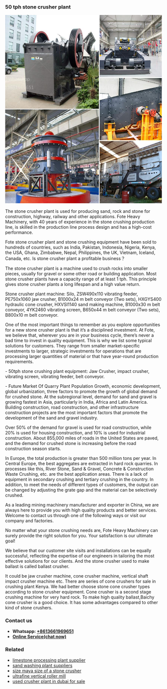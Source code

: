 <h3>50 tph stone crusher plant</h3><img src='1708499160.jpg' alt=''><p>The stone crusher plant is used for producing sand, rock and stone for construction, highway, railway and other applications. Fote Heavy Machinery, with 40 years of experience in the stone crushing production line, is skilled in the production line process design and has a high-cost performance.</p><p>Fote stone crusher plant and stone crushing equipment have been sold to hundreds of countries, such as India, Pakistan, Indonesia, Nigeria, Kenya, the USA, Ghana, Zimbabwe, Nepal, Philippines, the UK, Vietnam, Iceland, Canada, etc. Is stone crusher plant a profitable business？</p><p>The stone crusher plant is a machine used to crush rocks into smaller pieces, usually for gravel or some other road or building application. Most stone crusher plants have a capacity range of at least 1 tph. This principle gives stone crusher plants a long lifespan and a high value return.</p><p>Stone crusher plant machine: Silo, ZSW490x110 vibrating feeder, PE750x1060 jaw crusher, B1000x24 m belt conveyor (Two sets), HXGYS400 hydraulic cone crusher, HXVSI1140 sand making machine, B1000x30 m belt conveyor, 4YK2460 vibrating screen, B650x44 m belt conveyor (Two sets), B800x10 m belt conveyor.</p><p>Оne of the most important things to remember as you explore opportunities for a new stone crusher plant is that it’s a disciplined investment. At Fote, we believe that, wherever you are in your business cycle, there’s never a bad time to invest in quality equipment. This is why we list some typical solutions for customers. They range from smaller market-specific investments to larger, strategic investments for operations that are processing larger quantities of material or that have year-round production requirements.</p><p>- 50tph stone crushing plant equipment: Jaw Crusher, impact crusher, vibrating screen, vibrating feeder, belt conveyor.</p><p>- Future Market Of Quarry Plant Population Growth, economic development, global urbanization, three factors to promote the growth of global demand for crushed stone. At the subregional level, demand for sand and gravel is growing fastest in Asia, particularly in India, Africa and Latin America. Building construction, road construction, and other infrastructure construction projects are the most important factors that promote the development of the sand and gravel industry.</p><p>Over 50% of the demand for gravel is used for road construction, while 20% is used for housing construction, and 10% is used for industrial construction. About 855,000 miles of roads in the United States are paved, and the demand for crushed stone is increasing before the road construction season starts.</p><p>In Europe, the total production is greater than 500 million tons per year. In Central Europe, the best aggregates are extracted in hard rock quarries. In processes like this, River Stone, Sand & Gravel, Concrete & Construction Waste Crushing, etc. are the best application areas. There is a lack of equipment in secondary crushing and tertiary crushing in the country. In addition, to meet the needs of different types of customers, the output can be changed by adjusting the grate gap and the material can be selectively crushed.</p><p>As a leading mining machinery manufacturer and exporter in China, we are always here to provide you with high quality products and better services. Welcome to contact us through one of the following ways or visit our company and factories.</p><p>No matter what your stone crushing needs are, Fote Heavy Machinery can surely provide the right solution for you. Your satisfaction is our ultimate goal!</p><p>We believe that our customer site visits and installations can be equally successful, reflecting the expertise of our engineers in tailoring the most effective solutions for our clients. And the stone crusher used to make ballast is called ballast crusher.</p><p>It could be jaw crusher machine, cone crusher machine, vertical shaft impact crusher machine etc. There are series of cone crushers for sale in crushing plant Kenya. We had better choose stone cone crusher types according to stone crusher equipment. Cone crusher is a second stage crushing machine for very hard rock. To make high quality ballast,Baichy cone crusher is a good choice. It has some advantages compared to other kind of stone crushers.</p><h3>Contact us</h3><ul><li><strong>Whatsapp:&nbsp;<a href="https://wa.me/8613661969651">+8613661969651</a></strong></li><li><a href="https://swt.shibang-china.com/?git&amp;zhl&amp;50 tph stone crusher plant"><strong>Online Service(chat now)</strong></a></li></ul><h3>Related</h3><ul><li><a href='limestone processing plant supplier.md'>limestone processing plant supplier</a></li><li><a href='sand washing plant suppliers.md'>sand washing plant suppliers</a></li><li><a href='size maya size of a stone crusher.md'>size maya size of a stone crusher</a></li><li><a href='ultrafine vertical roller mill.md'>ultrafine vertical roller mill</a></li><li><a href='used crusher plant in dubai for sale.md'>used crusher plant in dubai for sale</a></li></ul>